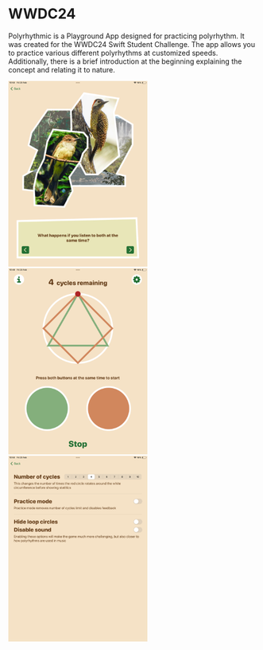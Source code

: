 # WWDC24

Polyrhythmic is a Playground App designed for practicing polyrhythm. It was created for the WWDC24 Swift Student Challenge. The app allows you to practice various different polyrhythms at customized speeds. Additionally, there is a brief introduction at the beginning explaining the concept and relating it to nature.

<p float="left">
<img src="IMG_0004.PNG" width="280">
<img src="IMG_0001.PNG" width="280">
<img src="IMG_0003.PNG" width="280">
</p>
